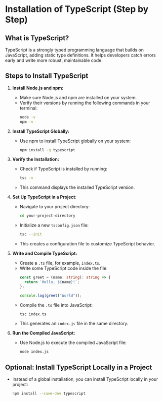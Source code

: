 # Installation of TypeScript (Step by Step)

## What is TypeScript?
TypeScript is a strongly typed programming language that builds on JavaScript, adding static type definitions. It helps developers catch errors early and write more robust, maintainable code.

## Steps to Install TypeScript

1. **Install Node.js and npm:**
   - Make sure Node.js and npm are installed on your system.
   - Verify their versions by running the following commands in your terminal:
     ```bash
     node -v
     npm -v
     ```

2. **Install TypeScript Globally:**
   - Use npm to install TypeScript globally on your system:
     ```bash
     npm install -g typescript
     ```

3. **Verify the Installation:**
   - Check if TypeScript is installed by running:
     ```bash
     tsc -v
     ```
   - This command displays the installed TypeScript version.

4. **Set Up TypeScript in a Project:**
   - Navigate to your project directory:
     ```bash
     cd your-project-directory
     ```
   - Initialize a new `tsconfig.json` file:
     ```bash
     tsc --init
     ```
   - This creates a configuration file to customize TypeScript behavior.

5. **Write and Compile TypeScript:**
   - Create a `.ts` file, for example, `index.ts`.
   - Write some TypeScript code inside the file:
     ```typescript
     const greet = (name: string): string => {
       return `Hello, ${name}!`;
     };

     console.log(greet("World"));
     ```
   - Compile the `.ts` file into JavaScript:
     ```bash
     tsc index.ts
     ```
   - This generates an `index.js` file in the same directory.

6. **Run the Compiled JavaScript:**
   - Use Node.js to execute the compiled JavaScript file:
     ```bash
     node index.js
     ```

## Optional: Install TypeScript Locally in a Project
- Instead of a global installation, you can install TypeScript locally in your project:
  ```bash
  npm install --save-dev typescript
